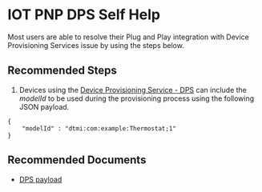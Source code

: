 <properties
  pagetitle="IOT PNP DPS Self Help"
  service=""
  resource=""
  ms.author="camanle"
  selfhelptype="Generic"
  supporttopicids="32740875"
  productpesids="16122"
  cloudenvironments="public, fairfax, mooncake, blackforest, ussec, usnat"
  articleid="6206b879-334a-42fb-b658-370e90c94452"
  ownershipid="AzureIot_IotHub" />
# IOT PNP DPS Self Help

Most users are able to resolve their Plug and Play integration with Device Provisioning Services issue by using the steps below.

## **Recommended Steps**

1. Devices using the [Device Provisioning Service - DPS](https://docs.microsoft.com/azure/iot-dps/about-iot-dps) can include the *modelId* to be used during the provisioning process using the following JSON payload.

```
{
    "modelId" : "dtmi:com:example:Thermostat;1"
}
```

## **Recommended Documents**

* [DPS payload](https://docs.microsoft.com/azure/iot-pnp/concepts-developer-guide#dps-payload)
